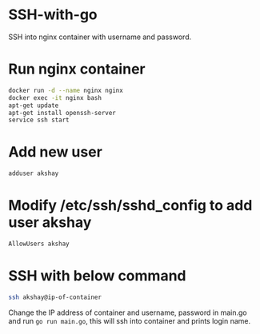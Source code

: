 # SSH-with-go
SSH into nginx container with username and password.

# Run nginx container
```sh
docker run -d --name nginx nginx 
docker exec -it nginx bash
apt-get update
apt-get install openssh-server
service ssh start
```

# Add new user 
```sh
adduser akshay
```

# Modify /etc/ssh/sshd_config to add user akshay
```sh
AllowUsers akshay
```

# SSH with below command

```sh
ssh akshay@ip-of-container
```

Change the IP address of container and username, password in main.go and run ```go run main.go```, this will ssh into container and prints login name.